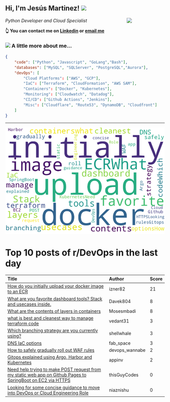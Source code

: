 <!--
**jmartinezl/jmartinezl** is a ✨ _special_ ✨ repository because its `README.md` (this file) appears on your GitHub profile.

Here are some ideas to get you started:

- 🔭 I’m currently working on ...
- 🌱 I’m currently learning ...
- 👯 I’m looking to collaborate on ...
- 🤔 I’m looking for help with ...
- 💬 Ask me about ...
- 📫 How to reach me: ...
- 😄 Pronouns: ...
- ⚡ Fun fact: ...
-->

<h2>Hi, I'm Jesús Martinez! <img src="https://media.giphy.com/media/WUlplcMpOCEmTGBtBW/giphy.gif" width="30"> </h2>
<img align='right' src="https://media.giphy.com/media/NytMLKyiaIh6VH9SPm/giphy.gif" width="120">
<p><em>Python Developer and Cloud Specialist
</em></p>

**👆 You can contact me on [Linkedin](https://www.linkedin.com/in/jes%C3%BAs-martinez-2b7b10104/) or [email me](mailto:jesus.mtz.lorenzo@gmail.com)**

### <img src="https://media.giphy.com/media/VgCDAzcKvsR6OM0uWg/giphy.gif" width="50"> A little more about me...  

```json
{
    "code": ["Python", "Javascript", "GoLang","Bash"],
    "databases": ["MySQL", "SQLServer", "PostgreSQL","Aurora"],
    "devOps": [
        "Cloud Platforms": ["AWS", "GCP"],
        "IaC": ["Terraform", "CloudFormation", "AWS SAM"],
        "Containers": ["Docker", "Kubernetes"],
        "Monitoring": ["Cloudwatch", "Datadog"],
        "CI/CD": ["Github Actions", "Jenkins"],
        "Misc": ["Cloudflare", "Route53", "DynamoDB", "Cloudfront"]
    ]
}
```
---

![Wordcloud](./cloud.png)

# Top 10 posts of r/DevOps in the last day

| Title | Author | Score |
|:---|:---|:---|
| [How do you initially upload your docker image to an ECR](https://www.reddit.com/r/devops/comments/12a7x62/how_do_you_initially_upload_your_docker_image_to/) | izner82 | 21 |
| [What are you favorite dashboard tools? Stack and usecases inside.](https://www.reddit.com/r/devops/comments/129vxcz/what_are_you_favorite_dashboard_tools_stack_and/) | Davek804 | 8 |
| [What are the contents of layers in containers](https://www.reddit.com/r/devops/comments/129pd1a/what_are_the_contents_of_layers_in_containers/) | Mosesmbadi | 8 |
| [what is best and cleanest way to manage terraform code](https://www.reddit.com/r/devops/comments/12agk9c/what_is_best_and_cleanest_way_to_manage_terraform/) | vedant31 | 3 |
| [Which branching strategy are you currently using?](https://www.reddit.com/r/devops/comments/12adkyc/which_branching_strategy_are_you_currently_using/) | shellwhale | 3 |
| [DNS IaC options](https://www.reddit.com/r/devops/comments/12ah3ca/dns_iac_options/) | fab_space | 3 |
| [How to safely gradually roll out WAF rules](https://www.reddit.com/r/devops/comments/12aatpa/how_to_safely_gradually_roll_out_waf_rules/) | devops_wannabe | 2 |
| [Gitops explained using Argo, Harbor and Kubernetes](https://www.reddit.com/r/devops/comments/12ai327/gitops_explained_using_argo_harbor_and_kubernetes/) | appinv | 2 |
| [Need help trying to make POST request from my static web app on Github Pages to SpringBoot on EC2 via HTTPS](https://www.reddit.com/r/devops/comments/129u3ix/need_help_trying_to_make_post_request_from_my/) | thisGuyCodes | 0 |
| [Looking for some concise guidance to move into DevOps or Cloud Engineering Role](https://www.reddit.com/r/devops/comments/12aflci/looking_for_some_concise_guidance_to_move_into/) | niaznishu | 0 |

